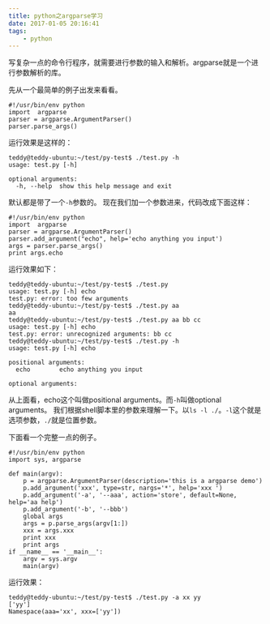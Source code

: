 ```yaml
---
title: python之argparse学习
date: 2017-01-05 20:16:41
tags:
	- python
---
```

写复杂一点的命令行程序，就需要进行参数的输入和解析。argparse就是一个进行参数解析的库。

先从一个最简单的例子出发来看看。
```
#!/usr/bin/env python
import  argparse
parser = argparse.ArgumentParser()
parser.parse_args()
```
运行效果是这样的：
```
teddy@teddy-ubuntu:~/test/py-test$ ./test.py -h
usage: test.py [-h]

optional arguments:
  -h, --help  show this help message and exit
```

默认都是带了一个`-h`参数的。
现在我们加一个参数进来，代码改成下面这样：
```
#!/usr/bin/env python
import  argparse
parser = argparse.ArgumentParser()
parser.add_argument("echo", help='echo anything you input')
args = parser.parse_args()
print args.echo
```
运行效果如下：
```
teddy@teddy-ubuntu:~/test/py-test$ ./test.py 
usage: test.py [-h] echo
test.py: error: too few arguments
teddy@teddy-ubuntu:~/test/py-test$ ./test.py aa 
aa
teddy@teddy-ubuntu:~/test/py-test$ ./test.py aa bb cc
usage: test.py [-h] echo
test.py: error: unrecognized arguments: bb cc
teddy@teddy-ubuntu:~/test/py-test$ ./test.py -h
usage: test.py [-h] echo

positional arguments:
  echo        echo anything you input

optional arguments:
```
从上面看，echo这个叫做positional arguments。而`-h`叫做optional arguments。
我们根据shell脚本里的参数来理解一下。以`ls -l ./`。`-l`这个就是选项参数，`./`就是位置参数。



下面看一个完整一点的例子。

```
#!/usr/bin/env python
import sys, argparse

def main(argv):
	p = argparse.ArgumentParser(description='this is a argparse demo')
	p.add_argument('xxx', type=str, nargs='*', help='xxx ')
	p.add_argument('-a', '--aaa', action='store', default=None, help='aa help')
	p.add_argument('-b', '--bbb')
	global args
	args = p.parse_args(argv[1:])
	xxx = args.xxx
	print xxx
	print args
if __name__ == '__main__':
	argv = sys.argv
	main(argv)
```
运行效果：
```
teddy@teddy-ubuntu:~/test/py-test$ ./test.py -a xx yy
['yy']
Namespace(aaa='xx', xxx=['yy'])
```


